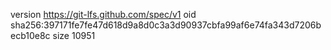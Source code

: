 version https://git-lfs.github.com/spec/v1
oid sha256:397171fe7fe47d618d9a8d0c3a3d90937cbfa99af6e74fa343d7206becb10e8c
size 10951
